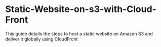 # Static-Website-on-s3-with-Cloud-Front
This guide details the steps to host a static website on Amazon S3 and deliver it globally using CloudFront
